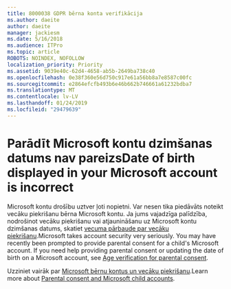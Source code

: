 ```yaml
---
title: 8000038 GDPR bērna konta verifikācija
ms.author: daeite
author: daeite
manager: jackiesm
ms.date: 5/16/2018
ms.audience: ITPro
ms.topic: article
ROBOTS: NOINDEX, NOFOLLOW
localization_priority: Priority
ms.assetid: 9039e40c-62d4-4658-ab5b-2649ba738c40
ms.openlocfilehash: 0e38f360e56d750c917e61a56bb8a7e8587c00fc
ms.sourcegitcommit: e2864efcfb493b6e46b662b746661a61232bdba7
ms.translationtype: MT
ms.contentlocale: lv-LV
ms.lasthandoff: 01/24/2019
ms.locfileid: "29479639"
---
```

# <a name="date-of-birth-displayed-in-your-microsoft-account-is-incorrect"></a><span data-ttu-id="bfcf1-102">Parādīt Microsoft kontu dzimšanas datums nav pareizs</span><span class="sxs-lookup"><span data-stu-id="bfcf1-102">Date of birth displayed in your Microsoft account is incorrect</span></span>

<span data-ttu-id="bfcf1-p101">Microsoft kontu drošību uztver ļoti nopietni. Var nesen tika piedāvāts noteikt vecāku piekrišanu bērna Microsoft kontu. Ja jums vajadzīga palīdzība, nodrošinot vecāku piekrišanu vai atjaunināšanu uz Microsoft kontu dzimšanas datums, skatiet [vecuma pārbaude par vecāku piekrišanu](https://go.microsoft.com/fwlink/p/?linkid=874364).</span><span class="sxs-lookup"><span data-stu-id="bfcf1-p101">Microsoft takes account security very seriously. You may have recently been prompted to provide parental consent for a child's Microsoft account. If you need help providing parental consent or updating the date of birth on a Microsoft account, see [Age verification for parental consent](https://go.microsoft.com/fwlink/p/?linkid=874364).</span></span>
  
<span data-ttu-id="bfcf1-106">Uzziniet vairāk par [Microsoft bērnu kontus un vecāku piekrišanu](https://go.microsoft.com/fwlink/p/?linkid=874365).</span><span class="sxs-lookup"><span data-stu-id="bfcf1-106">Learn more about [Parental consent and Microsoft child accounts](https://go.microsoft.com/fwlink/p/?linkid=874365).</span></span>
  

